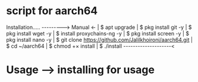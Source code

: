 # script for aarch64

Installation.....
---------> Manual <-
| $ apt upgrade
| $ pkg install git -y
| $ pkg install wget -y
| $ install proxychains-ng -y
| $ pkg install screen -y
| $ pkg install nano -y
| $ git clone https://github.com/Jalilkhoironi/aarch64.git
| $ cd ~/aarch64
| $ chmod +× install
| $ ./install
--------------------<

# Usage --> installing for usage
